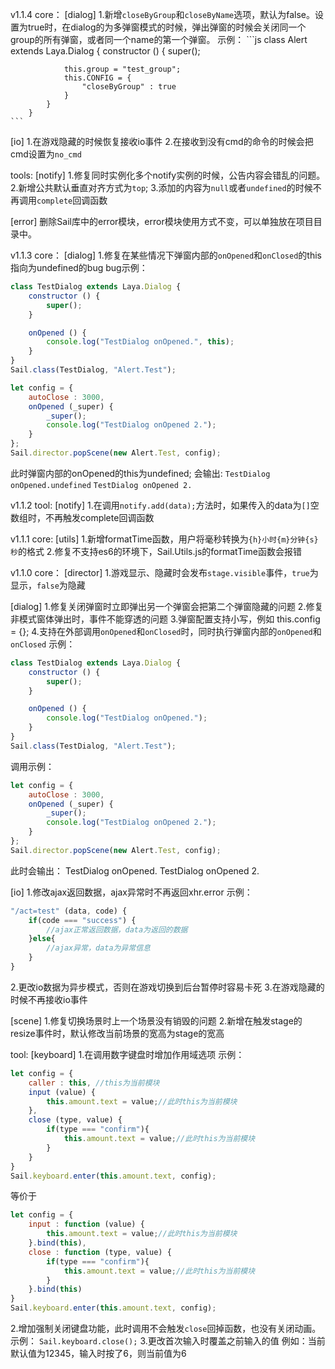 v1.1.4
core：
[dialog]
1.新增`closeByGroup`和`closeByName`选项，默认为false。设置为true时，在dialog的为多弹窗模式的时候，弹出弹窗的时候会关闭同一个group的所有弹窗，或者同一个name的第一个弹窗。
    示例：
    ```js
        class Alert extends Laya.Dialog {
            constructor () {
                super();

                this.group = "test_group";
                this.CONFIG = {
                    "closeByGroup" : true
                }
            }
        }
    ```
[io]
1.在游戏隐藏的时候恢复接收io事件
2.在接收到没有cmd的命令的时候会把cmd设置为`no_cmd`

tools:
[notify]
1.修复同时实例化多个notify实例的时候，公告内容会错乱的问题。
2.新增公共默认垂直对齐方式为`top`;
3.添加的内容为`null`或者`undefined`的时候不再调用`complete`回调函数

[error]
删除Sail库中的error模块，error模块使用方式不变，可以单独放在项目目录中。



v1.1.3
core：
[dialog]
1.修复在某些情况下弹窗内部的`onOpened`和`onClosed`的this指向为undefined的bug
  bug示例：
  ```js
  class TestDialog extends Laya.Dialog {
      constructor () {
          super();
      }

      onOpened () {
          console.log("TestDialog onOpened.", this);
      }
  }
  Sail.class(TestDialog, "Alert.Test");

  let config = {
      autoClose : 3000,
      onOpened (_super) {
          _super();
          console.log("TestDialog onOpened 2.");
      }
  };
  Sail.director.popScene(new Alert.Test, config);
  ```
  此时弹窗内部的onOpened的this为undefined;
  会输出:
  `TestDialog onOpened.undefined`
  `TestDialog onOpened 2.`

v1.1.2
tool:
[notify]
1.在调用`notify.add(data);`方法时，如果传入的data为`[]`空数组时，不再触发complete回调函数


v1.1.1
core:
[utils]
1.新增formatTime函数，用户将毫秒转换为`{h}小时{m}分钟{s}秒`的格式
2.修复不支持es6的环境下，Sail.Utils.js的formatTime函数会报错


v1.1.0
core：
[director]
1.游戏显示、隐藏时会发布`stage.visible`事件，`true`为显示，`false`为隐藏

[dialog]
1.修复关闭弹窗时立即弹出另一个弹窗会把第二个弹窗隐藏的问题
2.修复非模式窗体弹出时，事件不能穿透的问题
3.弹窗配置支持小写，例如 this.config = {};
4.支持在外部调用`onOpened`和`onClosed`时，同时执行弹窗内部的`onOpened`和`onClosed`
  示例：
  ```js
  class TestDialog extends Laya.Dialog {
      constructor () {
          super();
      }

      onOpened () {
          console.log("TestDialog onOpened.");
      }
  }
  Sail.class(TestDialog, "Alert.Test");
  ```
  调用示例：
  ```js
  let config = {
      autoClose : 3000,
      onOpened (_super) {
          _super();
          console.log("TestDialog onOpened 2.");
      }
  };
  Sail.director.popScene(new Alert.Test, config);
  ```
  此时会输出：
  TestDialog onOpened.
  TestDialog onOpened 2.

[io]
1.修改ajax返回数据，ajax异常时不再返回xhr.error
  示例：
  ```js
  "/act=test" (data, code) {
      if(code === "success") {
          //ajax正常返回数据，data为返回的数据
      }else{
          //ajax异常，data为异常信息
      }
  }
  ```
2.更改io数据为异步模式，否则在游戏切换到后台暂停时容易卡死
3.在游戏隐藏的时候不再接收io事件

[scene]
1.修复切换场景时上一个场景没有销毁的问题
2.新增在触发stage的resize事件时，默认修改当前场景的宽高为stage的宽高

tool:
[keyboard]
1.在调用数字键盘时增加作用域选项
  示例：
  ```js
  let config = {
      caller : this, //this为当前模块
      input (value) {
          this.amount.text = value;//此时this为当前模块
      },
      close (type, value) {
          if(type === "confirm"){
              this.amount.text = value;//此时this为当前模块
          }
      }
  }
  Sail.keyboard.enter(this.amount.text, config);
  ```
  等价于
  ```js
  let config = {
      input : function (value) {
          this.amount.text = value;//此时this为当前模块
      }.bind(this),
      close : function (type, value) {
          if(type === "confirm"){
              this.amount.text = value;//此时this为当前模块
          }
      }.bind(this)
  }
  Sail.keyboard.enter(this.amount.text, config);
  ```
2.增加强制关闭键盘功能，此时调用不会触发`close`回掉函数，也没有关闭动画。
  示例：
  `Sail.keyboard.close();`
3.更改首次输入时覆盖之前输入的值
  例如：当前默认值为12345，输入时按了6，则当前值为6
